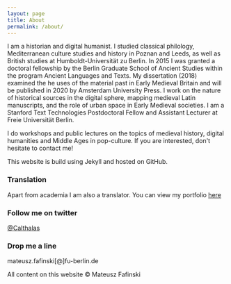 ```yaml
---
layout: page
title: About
permalink: /about/
---
```


I am a historian and digital humanist. I studied classical philology, Mediterranean culture studies and history in Poznan and Leeds, as well as British studies at Humboldt-Universität zu Berlin. In 2015 I was granted a doctoral fellowship by the Berlin Graduate School of Ancient Studies within the program Ancient Languages and Texts. My dissertation (2018) examined the he uses of the material past in Early Medieval Britain and will be published in 2020 by Amsterdam University Press. I work on the nature of historical sources in the digital sphere, mapping medieval Latin manuscripts, and the role of urban space in Early Medieval societies. I am a Stanford Text Technologies Postdoctoral Fellow and Assistant Lecturer at Freie Universität Berlin.

I do workshops and public lectures on the topics of medieval history, digital humanities and Middle Ages in pop-culture. If you are interested, don't hesitate to contact me!

This website is build using Jekyll and hosted on GitHub.

### Translation

Apart from academia I am also a translator. You can view my portfolio [here](/translation.md)

### Follow me on twitter

[@Calthalas](https://twitter.com/Calthalas)

### Drop me a line

mateusz.fafinski[@]fu-berlin.de

All content on this website © Mateusz Fafinski
